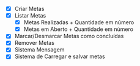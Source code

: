 - [x] Criar Metas 
- [x] Listar Metas
    - [x] Metas Realizadas + Quantidade em número
    - [x] Metas em Aberto + Quantidade em número
- [x] Marcar/Desmarcar Metas como concluídas
- [x] Remover Metas
- [x] Sistema Mensagem
- [x] Sistema de Carregar e salvar metas